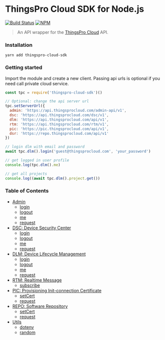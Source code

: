 # ThingsPro Cloud SDK for Node.js

[![Build Status](https://icsdrone.moxa.online/api/badges/MOXA-ISD/thingspro-cloud-node-sdk/status.svg?ref=refs/heads/main)](https://icsdrone.moxa.online/MOXA-ISD/thingspro-cloud-node-sdk) [![NPM](https://nodei.co/npm/thingspro-cloud-node-sdk.png?mini=true)](https://npmjs.org/package/thingspro-cloud-node-sdk)

> An API wrapper for the [ThingsPro Cloud](https://thingsprocloud.com) API.

### Installation

    yarn add thingspro-cloud-sdk


### Getting started

Import the module and create a new client. Passing api urls is optional if
you need call private cloud service.

```js
const tpc = require('thingspro-cloud-sdk')()

// Optional: change the api server url
tpc.setServerUrl({
  admin: 'https://api.thingsprocloud.com/admin-api/v1',
  dsc: 'https://api.thingsprocloud.com/dsc/v1',
  dlm: 'https://api.thingsprocloud.com/api/v1',
  rtm: 'https://api.thingsprocloud.com/rtm/v1',
  pic: 'https://pic.thingsprocloud.com/api/v1',
  dsr: 'https://repo.thingsprocloud.com/api/v1'
})

// login dlm with email and password
await tpc.dlm().login('guest@thingsprocloud.com', 'your_password')

// get logged in user profile
console.log(tpc.dlm().me)

// get all projects
console.log((await tpc.dlm().project.get())
```

### Table of Contents

- [Admin](docs/admin.md)
  - [login](docs/admin.md#admin-login)
  - [logout](docs/admin.md#admin-logout)
  - [me](docs/admin.md#admin-me)
  - [request](docs/admin.md#admin-request)
- [DSC: Device Security Center](docs/dsc.md)
  - [login](docs/dsc.md#dsc-login)
  - [logout](docs/dsc.md#dsc-logout)
  - [me](docs/dsc.md#dsc-me)
  - [request](docs/dsc.md#dsc-request)
- [DLM: Device Lifecycle Management](docs/dlm.md)
  - [login](docs/dlm.md#dlm-login)
  - [logout](docs/dlm.md#dlm-logout)
  - [me](docs/dlm.md#dlm-me)
  - [request](docs/dlm.md#dlm-request)
- [RTM: Realtime Message](docs/rtm.md)
  - [subscribe](docs/rtm.md#rtm-subscribe)
- [PIC: Provisioning Init-connection Certificate](docs/pic.md)
  - [setCert](docs/pic.md#pic-set-cert)
  - [request](docs/pic.md#pic-request)
- [REPO: Software Repository](docs/repo.md)
  - [setCert](docs/repo.md#repo-set-cert)
  - [request](docs/repo.md#repo-request)
- [Utils](docs/utils.md)
  - [dotenv](docs/utils.md#dotenv)
  - [random](docs/utils.md#random)




